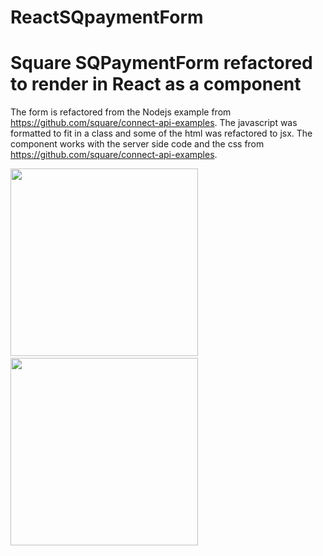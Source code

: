 # ReactSQpaymentForm

# Square SQPaymentForm refactored to render in React as a component
The form is refactored from the Nodejs example from https://github.com/square/connect-api-examples. The javascript was formatted to fit in a class and some of the html was refactored to jsx. The component works with the server side code and the css from https://github.com/square/connect-api-examples. 

<img src="screenshot.png" width="300" /> &nbsp;&nbsp;&nbsp; <img src="screenShotForm.png" width="300" />
